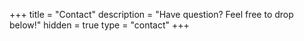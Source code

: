 +++
title = "Contact"
description = "Have question? Feel free to drop below!"
hidden = true
type = "contact"
+++